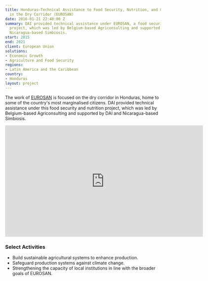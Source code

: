 ```yaml
---
title: Honduras—Technical Assistance to Food Security, Nutrition, and Climate Resilience
  in the Dry Corridor (EUROSAN)
date: 2016-01-21 22:40:00 Z
summary: DAI provided technical assistance under EUROSAN, a food security and nutrition
  project, which was led by Belgium-based Agriconsulting and supported by DAI and
  Nicaragua-based Simbiosis.
start: 2015
end: 2021
client: European Union
solutions:
- Economic Growth
- Agriculture and Food Security
regions:
- Latin America and the Caribbean
country:
- Honduras
layout: project
---
```


The work of [EUROSAN](https://ec.europa.eu/international-partnerships/projects/eurosan-food-security-nutrition-and-resilience-honduran-dry-corridor_en) is focused on the dry corridor in Honduras, home to some of the country's most marginalised citizens. DAI provided technical assistance under this food security and nutrition project, which was led by Belgium-based Agriconsulting and supported by DAI and Nicaragua-based Simbiosis.

<iframe src="https://player.vimeo.com/video/287454409" width="640" height="360" frameborder="0" allowfullscreen></iframe>

### Select Activities

* Build sustainable agricultural systems to enhance production.
* Safeguard production systems against climate change.
* Strengthening the capacity of local institutions in line with the broader goals of EUROSAN.